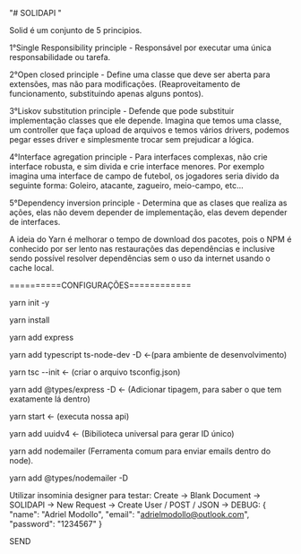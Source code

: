 "# SOLIDAPI " 

Solid é um conjunto de 5 principios. 

1°Single Responsibility principle - Responsável por executar uma única responsabilidade ou tarefa. 

2°Open closed principle - Define uma classe que deve ser aberta para extensões, mas não para modificações.
(Reaproveitamento de funcionamento, substituindo apenas alguns pontos).

3°Liskov substitution principle - Defende que pode substituir implementação classes que ele depende.
Imagina que temos uma classe, um controller que faça upload de arquivos e temos vários drivers, 
podemos pegar esses driver e simplesmente trocar sem prejudicar a lógica. 

4°Interface agregation principle - Para interfaces complexas, não crie interface robusta, e sim divida e crie
interface menores. Por exemplo imagina uma interface de campo de futebol, os jogadores seria divido da seguinte forma:
Goleiro, atacante, zagueiro, meio-campo, etc...

5°Dependency inversion principle - Determina que as clases que realiza as ações, elas não devem depender de implementação,
elas devem depender de interfaces. 

A ideia do Yarn é melhorar o tempo de download dos pacotes, pois o NPM é conhecido por ser lento nas restaurações das dependências e inclusive sendo possível resolver dependências sem o uso da internet usando o cache local.

==========CONFIGURAÇÕES============

yarn init -y

yarn install

yarn add express

yarn add typescript ts-node-dev -D <-(para ambiente de desenvolvimento)

yarn tsc --init <- (criar o arquivo tsconfig.json)

yarn add @types/express -D <- (Adicionar tipagem, para saber o que tem exatamente lá dentro)

yarn start <- (executa nossa api)

yarn add uuidv4 <- (Bibilioteca universal para gerar ID único)

yarn add nodemailer (Ferramenta comum para enviar emails dentro do node).

yarn add @types/nodemailer -D

Utilizar insominia designer para testar:
Create -> Blank Document -> SOLIDAPI -> New Request -> Create User / POST / JSON -> DEBUG:
{
	"name": "Adriel Modollo",
	"email": "adrielmodollo@outlook.com",
	"password": "1234567"
}

SEND

